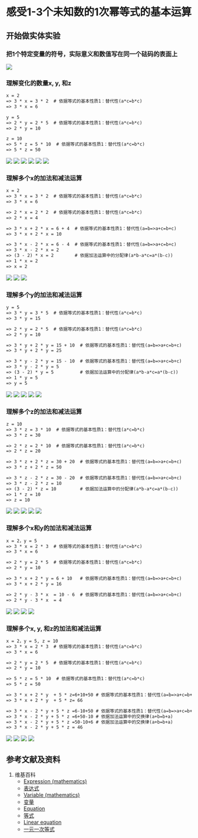# 感受1-3个未知数的1次幂等式的基本运算

## 开始做实体实验

###  把1个特定变量的符号，实际意义和数值写在同一个砝码的表面上
![](/images/函数与解析几何/n个未知数和n次幂的等式/感受1-3个未知数的1次幂等式的基本运算/0a1.jpg)

### 理解变化的数量x, y, 和z
```html
x = 2
=> 3 * x = 3 * 2  # 依据等式的基本性质1：替代性(a*c=b*c)
=> 3 * x = 6

y = 5
=> 2 * y = 2 * 5  # 依据等式的基本性质1：替代性(a*c=b*c)
=> 2 * y = 10

z = 10
=> 5 * z = 5 * 10  # 依据等式的基本性质1：替代性(a*c=b*c)
=> 5 * z = 50
```

![](/images/函数与解析几何/n个未知数和n次幂的等式/感受1-3个未知数的1次幂等式的基本运算/1a1.jpg)
![](/images/函数与解析几何/n个未知数和n次幂的等式/感受1-3个未知数的1次幂等式的基本运算/1a2.jpg)
![](/images/函数与解析几何/n个未知数和n次幂的等式/感受1-3个未知数的1次幂等式的基本运算/1a3.jpg)
![](/images/函数与解析几何/n个未知数和n次幂的等式/感受1-3个未知数的1次幂等式的基本运算/1a4.jpg)
![](/images/函数与解析几何/n个未知数和n次幂的等式/感受1-3个未知数的1次幂等式的基本运算/1a5.jpg)
![](/images/函数与解析几何/n个未知数和n次幂的等式/感受1-3个未知数的1次幂等式的基本运算/1a6.jpg)

### 理解多个x的加法和减法运算
```html
x = 2
=> 3 * x = 3 * 2  # 依据等式的基本性质1：替代性(a*c=b*c)
=> 3 * x = 6

=> 2 * x = 2 * 2  # 依据等式的基本性质1：替代性(a*c=b*c)
=> 2 * x = 4

=> 3 * x + 2 * x = 6 + 4  # 依据等式的基本性质1：替代性(a=b=>a+c=b+c)
=> 3 * x + 2 * x = 10

=> 3 * x - 2 * x = 6 - 4  # 依据等式的基本性质1：替代性(a=b=>a+c=b+c)
=> 3 * x - 2 * x = 2	  
=> (3 - 2) * x = 2 		  # 依据加法运算中的分配律(a*b-a*c=a*(b-c))
=> 1 * x = 2 
=> x = 2
```

![](/images/函数与解析几何/n个未知数和n次幂的等式/感受1-3个未知数的1次幂等式的基本运算/2a1.jpg)
![](/images/函数与解析几何/n个未知数和n次幂的等式/感受1-3个未知数的1次幂等式的基本运算/2a2.jpg)
![](/images/函数与解析几何/n个未知数和n次幂的等式/感受1-3个未知数的1次幂等式的基本运算/2a3.jpg)

### 理解多个y的加法和减法运算
```html
y = 5
=> 3 * y = 3 * 5  # 依据等式的基本性质1：替代性(a*c=b*c)
=> 3 * y = 15

=> 2 * y = 2 * 5  # 依据等式的基本性质1：替代性(a*c=b*c)
=> 2 * y = 10

=> 3 * y + 2 * y = 15 + 10  # 依据等式的基本性质1：替代性(a=b=>a+c=b+c)
=> 3 * y + 2 * y = 25

=> 3 * y - 2 * y = 15 - 10  # 依据等式的基本性质1：替代性(a=b=>a+c=b+c)
=> 3 * y - 2 * y = 5	    
=> (3 - 2) * y = 5 			# 依据加法运算中的分配律(a*b-a*c=a*(b-c))
=> 1 * y = 5 
=> y = 5
```

![](/images/函数与解析几何/n个未知数和n次幂的等式/感受1-3个未知数的1次幂等式的基本运算/3a1.jpg)
![](/images/函数与解析几何/n个未知数和n次幂的等式/感受1-3个未知数的1次幂等式的基本运算/3a2.jpg)
![](/images/函数与解析几何/n个未知数和n次幂的等式/感受1-3个未知数的1次幂等式的基本运算/3a3.jpg)
![](/images/函数与解析几何/n个未知数和n次幂的等式/感受1-3个未知数的1次幂等式的基本运算/3a4.jpg)
![](/images/函数与解析几何/n个未知数和n次幂的等式/感受1-3个未知数的1次幂等式的基本运算/3a5.jpg)

### 理解多个z的加法和减法运算
```html
z = 10
=> 3 * z = 3 * 10  # 依据等式的基本性质1：替代性(a*c=b*c)
=> 3 * z = 30

=> 2 * z = 2 * 10  # 依据等式的基本性质1：替代性(a*c=b*c)
=> 2 * z = 20

=> 3 * z + 2 * z = 30 + 20  # 依据等式的基本性质1：替代性(a=b=>a+c=b+c)
=> 3 * z + 2 * z = 50

=> 3 * z - 2 * z = 30 - 20  # 依据等式的基本性质1：替代性(a=b=>a+c=b+c)
=> 3 * z - 2 * z = 10	    
=> (3 - 2) * z = 10 		# 依据加法运算中的分配律(a*b-a*c=a*(b-c))
=> 1 * z = 10 
=> z = 10
```

![](/images/函数与解析几何/n个未知数和n次幂的等式/感受1-3个未知数的1次幂等式的基本运算/4a1.jpg)
![](/images/函数与解析几何/n个未知数和n次幂的等式/感受1-3个未知数的1次幂等式的基本运算/4a2.jpg)
![](/images/函数与解析几何/n个未知数和n次幂的等式/感受1-3个未知数的1次幂等式的基本运算/4a3.jpg)
![](/images/函数与解析几何/n个未知数和n次幂的等式/感受1-3个未知数的1次幂等式的基本运算/4a4.jpg)
![](/images/函数与解析几何/n个未知数和n次幂的等式/感受1-3个未知数的1次幂等式的基本运算/4a5.jpg)

### 理解多个x和y的加法和减法运算
```html
x = 2，y = 5
=> 3 * x = 2 * 3  # 依据等式的基本性质1：替代性(a*c=b*c)
=> 3 * x = 6

=> 2 * y = 2 * 5  # 依据等式的基本性质1：替代性(a*c=b*c)
=> 2 * y = 10

=> 3 * x + 2 * y = 6 + 10	# 依据等式的基本性质1：替代性(a=b=>a+c=b+c)
=> 3 * x + 2 * y = 16

=> 2 * y - 3 * x  = 10 - 6	# 依据等式的基本性质1：替代性(a=b=>a+c=b+c)
=> 2 * y - 3 * x  = 4
```

![](/images/函数与解析几何/n个未知数和n次幂的等式/感受1-3个未知数的1次幂等式的基本运算/5a1.jpg)
![](/images/函数与解析几何/n个未知数和n次幂的等式/感受1-3个未知数的1次幂等式的基本运算/5a2.jpg)
![](/images/函数与解析几何/n个未知数和n次幂的等式/感受1-3个未知数的1次幂等式的基本运算/5a3.jpg)
![](/images/函数与解析几何/n个未知数和n次幂的等式/感受1-3个未知数的1次幂等式的基本运算/5a4.jpg)

### 理解多个x, y, 和z的加法和减法运算
```html
x = 2，y = 5, z = 10
=> 3 * x = 2 * 3  # 依据等式的基本性质1：替代性(a*c=b*c)
=> 3 * x = 6

=> 2 * y = 2 * 5  # 依据等式的基本性质1：替代性(a*c=b*c)
=> 2 * y = 10

=> 5 * z = 5 * 10  # 依据等式的基本性质1：替代性(a*c=b*c)
=> 5 * z = 50

=> 3 * x + 2 * y  + 5 * z=6+10+50 # 依据等式的基本性质1：替代性(a=b=>a+c=b+c)
=> 3 * x + 2 * y  + 5 * z= 66

=> 3 * x - 2 * y + 5 * z =6-10+50 # 依据等式的基本性质1：替代性(a=b=>a+c=b+c)
=> 3 * x - 2 * y + 5 * z =6+50-10 # 依据加法运算中的交换律(a+b=b+a)
=> 3 * x - 2 * y + 5 * z =50-10+6 # 依据加法运算中的交换律(a+b=b+a)
=> 3 * x - 2 * y + 5 * z = 46
```

![](/images/函数与解析几何/n个未知数和n次幂的等式/感受1-3个未知数的1次幂等式的基本运算/6a1.jpg)
![](/images/函数与解析几何/n个未知数和n次幂的等式/感受1-3个未知数的1次幂等式的基本运算/6a2.jpg)
![](/images/函数与解析几何/n个未知数和n次幂的等式/感受1-3个未知数的1次幂等式的基本运算/6a3.jpg)
![](/images/函数与解析几何/n个未知数和n次幂的等式/感受1-3个未知数的1次幂等式的基本运算/6a4.jpg)

## 参考文献及资料

1. 维基百科
	- [Expression (mathematics)](https://en.wikipedia.org/wiki/Expression_(mathematics)) 
	- [表达式](https://zh.wikipedia.org/wiki/%E8%A1%A8%E9%81%94%E5%BC%8F) 
	- [Variable (mathematics)](https://en.wikipedia.org/wiki/Variable_(mathematics)) 
	- [变量](https://zh.wikipedia.org/wiki/%E8%AE%8A%E6%95%B8) 
	- [Equation](https://en.wikipedia.org/wiki/Equation) 
	- [等式](https://zh.wikipedia.org/wiki/%E6%96%B9%E7%A8%8B) 
	- [Linear equation](https://en.wikipedia.org/wiki/Linear_equation) 
	- [一元一次等式](https://zh.wikipedia.org/wiki/%E4%B8%80%E6%AC%A1%E6%96%B9%E7%A8%8B#%E4%B8%80%E5%85%83%E4%B8%80%E6%AC%A1%E6%96%B9%E7%A8%8B%E5%BC%8F) 